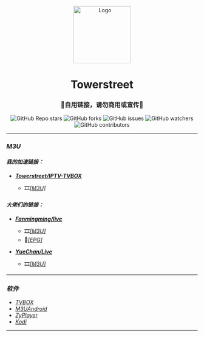 <p align="center">
    <img alt="Logo" src="https://mirror.ghproxy.com/https://raw.githubusercontent.com/towerstreet/IPTV-TVBOX/main/LOGO/Mushroom.png" width="150">
</p>

<h1 align="center">Towerstreet</h1>
<h3 align="center">🚫自用链接，请勿商用或宣传🚫</h3>

<p align="center">
<img alt="GitHub Repo stars" src="https://img.shields.io/github/stars/towerstreet/IPTV-TVBOX?style=flat-square">
<img alt="GitHub forks" src="https://img.shields.io/github/forks/towerstreet/IPTV-TVBOX?style=flat-square">
<img alt="GitHub issues" src="https://img.shields.io/github/issues/towerstreet/IPTV-TVBOX?style=flat-square">
<img alt="GitHub watchers" src="https://img.shields.io/github/watchers/towerstreet/IPTV-TVBOX?style=flat-square">
<img alt="GitHub contributors" src="https://img.shields.io/github/contributors/towerstreet/IPTV-TVBOX?style=flat-square">
</p>

---

### *M3U*
#### *我的加速链接：*
- [***Towerstreet/IPTV-TVBOX***](https://github.com/towerstreet/IPTV-TVBOX/)

    - 🎞️[*[M3U]*](https://mirror.ghproxy.com/https://raw.githubusercontent.com/towerstreet/IPTV-TVBOX/main/IPTV.m3u)

#### *大佬们的链接：*
- [***Fanmingming/live***](https://github.com/fanmingming/live)

    - 🎞️[*[M3U]*](https://github.com/fanmingming/live/blob/main/tv/m3u/ipv6.m3u)
    - 🔗[*[EPG]*](https://github.com/fanmingming/live/blob/main/e.xml)

- [***YueChan/Live***](https://github.com/YueChan/Live)

    - 🎞️[*[M3U]*](https://github.com/YueChan/Live/blob/main/IPTV.m3u)

---

### *软件*
- [*TVBOX*](https://github.com/FongMi/Release)
- [*M3UAndroid*](https://github.com/oxyroid/M3UAndroid)
- [*ZyPlayer*](https://github.com/Hiram-Wong/ZyPlayer)
- [*Kodi*](https://github.com/xbmc/xbmc)

---
